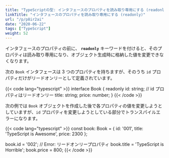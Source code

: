 ```yaml
---
title: "TypeScriptの型: インタフェースのプロパティを読み取り専用にする (readonly)"
linkTitle: "インタフェースのプロパティを読み取り専用にする (readonly)"
url: "/p/p8ir2ai"
date: "2020-06-22"
tags: ["TypeScript"]
weight: 52
---
```


インタフェースのプロパティの前に、 __`readonly`__ キーワードを付けると、そのプロパティは読み取り専用になり、オブジェクト生成時に格納した値を変更できなくなります。

次の `Book` インタフェースは 3 つのプロパティを持ちますが、そのうち `id` プロパティだけがリードオンリーとして定義されています。

{{< code lang="typescript" >}}
interface Book {
  readonly id: string;  // id プロパティはリードオンリー
  title: string;
  price: number;
}
{{< /code >}}

次の例では `Book` オブジェクトを作成した後で各プロパティの値を変更しようとしていますが、`id` プロパティを変更しようとしている部分でトランスパイルエラーになります。

{{< code lang="typescript" >}}
const book: Book = {
  id: '001', title: 'TypeScript is Awesome', price: 2300
};

book.id = '002';  // Error: リードオンリープロパティ
book.title = 'TypeScript is Horrible';
book.price = 800;
{{< /code >}}

